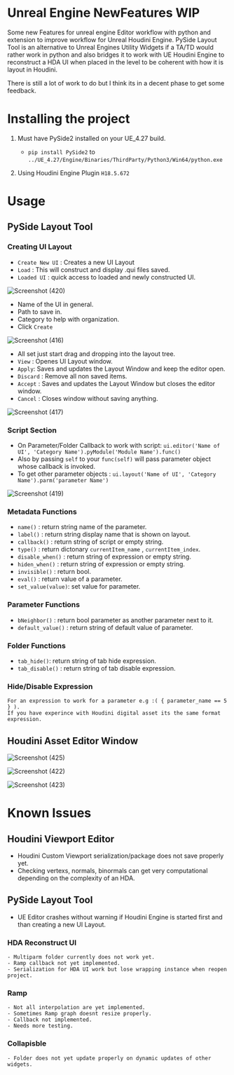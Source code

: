 # Unreal Engine NewFeatures WIP

Some new Features for unreal engine Editor workflow with python and extension to improve workflow for Unreal Houdini Engine.
PySide Layout Tool is an alternative to Unreal Engines Utility Widgets if a TA/TD would rather work in python and also bridges it
to work with UE Houdini Engine to reconstruct a HDA UI when placed in the level to be coherent with how it is layout in Houdini.

There is still a lot of work to do but I think its in a decent phase to get some feedback.

# Installing the project
 1. Must have PySide2 installed on your UE_4.27 build.
    - ```pip install PySide2``` to ```../UE_4.27/Engine/Binaries/ThirdParty/Python3/Win64/python.exe```
    
 2. Using Houdini Engine Plugin ```H18.5.672```
 
# Usage

## PySide Layout Tool
### Creating UI Layout
  - ```Create New UI``` : Creates a new UI Layout
  - ```Load``` : This will construct and display .qui files saved.
  - ```Loaded UI``` : quick access to loaded and newly constructed UI.
  
  ![Screenshot (420)](https://user-images.githubusercontent.com/19835724/166124237-315b7136-ddd3-4f66-830c-05ff62fd1fda.png)
  
  - Name of the UI in general.
  - Path to save in.
  - Category to help with organization.
  - Click ``` Create ```
  
  ![Screenshot (416)](https://user-images.githubusercontent.com/19835724/166124239-1b3369cb-d6ca-415c-86b8-f92e2fd43f2c.png)
  
  - All set just start drag and dropping into the layout tree.
  - ```View``` : Openes UI Layout window.
  - ```Apply```: Saves and updates the Layout Window and keep the editor open.
  - ```Discard``` : Remove all non saved items.
  - ```Accept``` : Saves and updates the Layout Window but closes the editor window.
  - ```Cancel``` : Closes window without saving anything.
  
  ![Screenshot (417)](https://user-images.githubusercontent.com/19835724/166125449-0bb88897-484b-43a4-9ecd-c05728df92ea.png)
  
  ### Script Section
     
   - On Parameter/Folder Callback to work with script: ```ui.editor('Name of UI', 'Category Name').pyModule('Module Name').func()```
   - Also by passing ```self``` to your ```func(self)``` will pass parameter object whose callback is invoked.
   - To get other parameter objects : ```ui.layout('Name of UI', 'Category Name').parm('parameter Name')```
    
   ![Screenshot (419)](https://user-images.githubusercontent.com/19835724/166126567-36066af9-ab27-44e5-9a3e-8d211eca260c.png)
   
  ### Metadata Functions
   
   - ```name()``` : return string name of the parameter.
   - ```label()``` : return string display name that is shown on layout.
   - ```callback()``` : return string of script or empty string.
   - ```type()``` : return dictonary ```currentItem_name``` , ```currentItem_index```.
   - ```disable_when()``` : return string of expression or empty string.
   - ```hiden_when()``` : return string of expression or empty string.
   - ```invisible()``` : return bool.
   - ```eval()``` : return value of a parameter.
   - ```set_value(value)```: set value for parameter.
   
  ### Parameter Functions
  
   - ```bNeighbor()``` : return bool parameter as another parameter next to it.
   - ```default_value()``` : return string of default value of parameter.
  
  ### Folder Functions
  
   - ```tab_hide()```: return string of tab hide expression.
   - ```tab_disable()``` : return string of tab disable expression.

  ### Hide/Disable Expression
    For an expression to work for a parameter e.g :( { parameter_name == 5 } ).
    If you have experince with Houdini digital asset its the same format expression.
  
  ## Houdini Asset Editor Window
   ![Screenshot (425)](https://user-images.githubusercontent.com/19835724/166222136-0d2f9334-b576-4c4e-bfb3-5fd8e9c1f338.png)
   
   ![Screenshot (422)](https://user-images.githubusercontent.com/19835724/166222182-0ac62697-c24d-4a3e-b787-b79ae69c9204.png)
   
   
   ![Screenshot (423)](https://user-images.githubusercontent.com/19835724/166222187-c13dd3d5-0c09-42a5-92a8-76a69ac0dfc0.png)

  
# Known Issues 

## Houdini Viewport Editor
- Houdini Custom Viewport serialization/package does not save properly yet.
- Checking vertexs, normals, binormals can get very computational depending on the complexity of an HDA.

## PySide Layout Tool
  - UE Editor crashes without warning if Houdini Engine is started first and than creating a new UI Layout.
  
  ### HDA Reconstruct UI
    - Multiparm folder currently does not work yet.
    - Ramp callback not yet implemented.
    - Serialization for HDA UI work but lose wrapping instance when reopen project.

  ### Ramp
    - Not all interpolation are yet implemented.
    - Sometimes Ramp graph doesnt resize properly.
    - Callback not implemented.
    - Needs more testing.
    
  ### Collapisble
    - Folder does not yet update properly on dynamic updates of other widgets.
    
   
    
    
  
